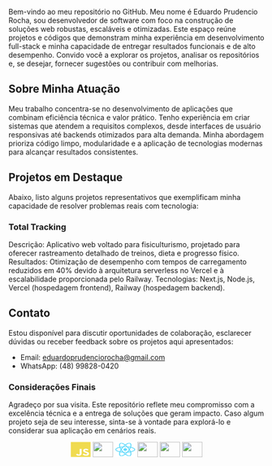 Bem-vindo ao meu repositório no GitHub. Meu nome é Eduardo Prudencio Rocha, sou desenvolvedor de software com foco na construção de soluções web robustas, escaláveis e otimizadas. Este espaço reúne projetos e códigos que demonstram minha experiência em desenvolvimento full-stack e minha capacidade de entregar resultados funcionais e de alto desempenho. Convido você a explorar os projetos, analisar os repositórios e, se desejar, fornecer sugestões ou contribuir com melhorias.

## Sobre Minha Atuação
Meu trabalho concentra-se no desenvolvimento de aplicações que combinam eficiência técnica e valor prático. Tenho experiência em criar sistemas que atendem a requisitos complexos, desde interfaces de usuário responsivas até backends otimizados para alta demanda. Minha abordagem prioriza código limpo, modularidade e a aplicação de tecnologias modernas para alcançar resultados consistentes.

## Projetos em Destaque
Abaixo, listo alguns projetos representativos que exemplificam minha capacidade de resolver problemas reais com tecnologia:

### Total Tracking
Descrição: Aplicativo web voltado para fisiculturismo, projetado para oferecer rastreamento detalhado de treinos, dieta e progresso físico.
Resultados: Otimização de desempenho com tempos de carregamento reduzidos em 40% devido à arquitetura serverless no Vercel e à escalabilidade proporcionada pelo Railway.
Tecnologias: Next.js, Node.js, Vercel (hospedagem frontend), Railway (hospedagem backend).

## Contato
Estou disponível para discutir oportunidades de colaboração, esclarecer dúvidas ou receber feedback sobre os projetos aqui apresentados:

- Email: eduardoprudenciorocha@gmail.com
- WhatsApp: (48) 99828-0420
### Considerações Finais
Agradeço por sua visita. Este repositório reflete meu compromisso com a excelência técnica e a entrega de soluções que geram impacto. Caso algum projeto seja de seu interesse, sinta-se à vontade para explorá-lo e considerar sua aplicação em cenários reais.

<div align="center"> <img height="30" width="40" src="https://raw.githubusercontent.com/devicons/devicon/master/icons/javascript/javascript-plain.svg"> <img height="30" width="40" src="https://cdn.jsdelivr.net/gh/devicons/devicon/icons/typescript/typescript-original.svg"> <img height="30" width="40" src="https://raw.githubusercontent.com/devicons/devicon/master/icons/react/react-original.svg"> <img height="30" width="40" src="https://cdn.jsdelivr.net/gh/devicons/devicon/icons/nodejs/nodejs-original.svg"> <img height="30" width="40" src="https://cdn.jsdelivr.net/gh/devicons/devicon/icons/express/express-original.svg"> <img height="30" width="40" src="https://cdn.jsdelivr.net/gh/devicons/devicon/icons/docker/docker-original.svg"> </div>
